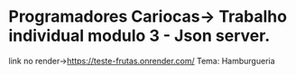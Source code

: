 # Programadores Cariocas-> Trabalho individual modulo 3 - Json server.
link no render->https://teste-frutas.onrender.com/
Tema: Hamburgueria 

